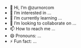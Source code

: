- 👋 Hi, I’m @zurnorcom
- 👀 I’m interested in ...
- 🌱 I’m currently learning ...
- 💞️ I’m looking to collaborate on ...
- 📫 How to reach me ...
- 😄 Pronouns: ...
- ⚡ Fun fact: ...

<!---
zurnorcom/zurnorcom is a ✨ special ✨ repository because its `README.md` (this file) appears on your GitHub profile.
You can click the Preview link to take a look at your changes.
--->
